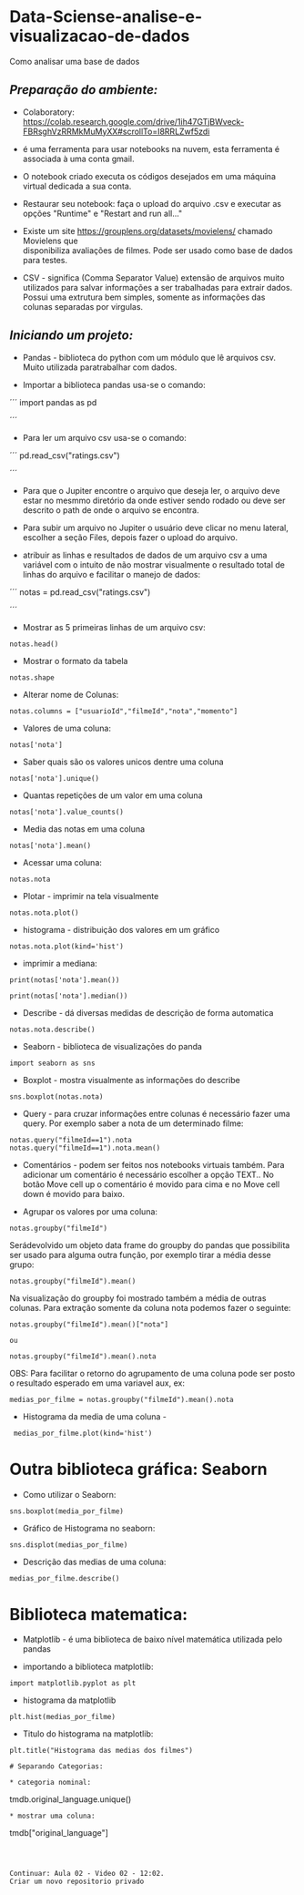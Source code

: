 # Data-Sciense-analise-e-visualizacao-de-dados
Como analisar uma base de dados


## *Preparação do ambiente:*

* Colaboratory: https://colab.research.google.com/drive/1ih47GTjBWveck-FBRsghVzRRMkMuMyXX#scrollTo=I8RRLZwf5zdi

* é uma ferramenta para usar notebooks na nuvem, esta ferramenta é associada à uma conta gmail.

* O notebook criado executa os códigos desejados em uma máquina virtual dedicada a sua conta.

* Restaurar seu notebook:
faça o upload do arquivo .csv e executar as opções "Runtime" e "Restart and run all..."

* Existe um site https://grouplens.org/datasets/movielens/ chamado Movielens que  
disponibiliza avaliações de filmes. Pode ser usado como base de dados para testes.

* CSV - significa (Comma Separator Value) extensão de arquivos muito utilizados para salvar informações a ser trabalhadas para extrair dados. Possui uma extrutura bem simples, somente as informações das colunas separadas por virgulas.

## *Iniciando um projeto:*

* Pandas - biblioteca do python com um módulo que lê arquivos csv. Muito utilizada paratrabalhar com dados.

* Importar a biblioteca pandas usa-se o comando:

´´´
import pandas as pd

´´´
* Para ler um arquivo csv usa-se o comando:

´´´
pd.read_csv("ratings.csv")

´´´

* Para que o Jupiter encontre o arquivo que deseja ler, o arquivo deve estar no mesmmo diretório da onde estiver sendo rodado ou deve ser descrito o path de onde o arquivo se encontra.

* Para subir um arquivo no Jupiter o usuário deve clicar no menu lateral, escolher a seção Files, depois fazer o upload do arquivo.

* atribuir as linhas e resultados de dados de um arquivo csv a uma variável com o intuito de não mostrar visualmente o resultado total de linhas do arquivo e facilitar o manejo de dados:

´´´
notas = pd.read_csv("ratings.csv")

´´´ 

* Mostrar as 5 primeiras linhas de um arquivo csv:

```
notas.head()

```

* Mostrar o formato da tabela 

```
notas.shape

```

* Alterar nome de Colunas:
```
notas.columns = ["usuarioId","filmeId","nota","momento"]
``` 
* Valores de uma coluna:
``` 
notas['nota']
``` 

* Saber quais são os valores unicos dentre uma coluna

``` 
notas['nota'].unique()
``` 

* Quantas repetições de um valor em uma coluna 
``` 
notas['nota'].value_counts()
``` 

* Media das notas em uma coluna
``` 
notas['nota'].mean()
``` 

* Acessar uma coluna:
``` 
notas.nota
``` 

* Plotar - imprimir na tela visualmente

``` 
notas.nota.plot() 

``` 

* histograma - distribuição dos valores em um gráfico
``` 
notas.nota.plot(kind='hist')
``` 

* imprimir a mediana:
``` 
print(notas['nota'].mean())

print(notas['nota'].median())
``` 

* Describe - dá diversas medidas de descrição de forma automatica
``` 
notas.nota.describe()

``` 

* Seaborn - biblioteca de visualizações do panda
``` 
import seaborn as sns
``` 

* Boxplot - mostra visualmente as informações do describe
``` 
sns.boxplot(notas.nota)
``` 

* Query - para cruzar informações entre colunas é necessário fazer uma query. Por exemplo saber a nota de um determinado filme:
``` 
notas.query("filmeId==1").nota
notas.query("filmeId==1").nota.mean()
``` 

* Comentários - podem ser feitos nos notebooks virtuais também. Para adicionar um comentário é necessário escolher a opção TEXT.. No botão Move cell up o comentário é movido para cima e no Move cell down é movido para baixo.

* Agrupar os valores por uma coluna:
``` 
notas.groupby("filmeId")

``` 
Serádevolvido um objeto data frame do groupby do pandas que possibilita ser usado para alguma outra função, por exemplo tirar a média desse grupo:
``` 
notas.groupby("filmeId").mean()

``` 
Na visualização do groupby foi mostrado também a média de outras colunas. Para extração somente da coluna nota podemos fazer o seguinte:
``` 
notas.groupby("filmeId").mean()["nota"]

ou 

notas.groupby("filmeId").mean().nota

``` 

OBS: Para facilitar o retorno do agrupamento de uma coluna pode ser posto o resultado esperado em uma variavel aux, ex:
``` 
medias_por_filme = notas.groupby("filmeId").mean().nota
``` 

* Histograma da media de uma coluna - 
```
 medias_por_filme.plot(kind='hist')

``` 

# Outra biblioteca gráfica: Seaborn

* Como utilizar o Seaborn: 
``` 
sns.boxplot(media_por_filme)

``` 

* Gráfico de Histograma no seaborn:
``` 
sns.displot(medias_por_filme)
``` 

* Descrição das medias de uma coluna:
``` 
medias_por_filme.describe()

``` 

# Biblioteca matematica:

* Matplotlib - é uma biblioteca de baixo nível matemática utilizada pelo pandas

* importando a biblioteca matplotlib:
``` 
import matplotlib.pyplot as plt
``` 

* histograma da matplotlib
``` 
plt.hist(medias_por_filme)
``` 

* Titulo do histograma na matplotlib:
``` 
plt.title("Histograma das medias dos filmes")

# Separando Categorias:

* categoria nominal:
``` 
tmdb.original_language.unique()
``` 
* mostrar uma coluna: 
``` 
tmdb["original_language"]
``` 



Continuar: Aula 02 - Video 02 - 12:02.
Criar um novo repositorio privado

